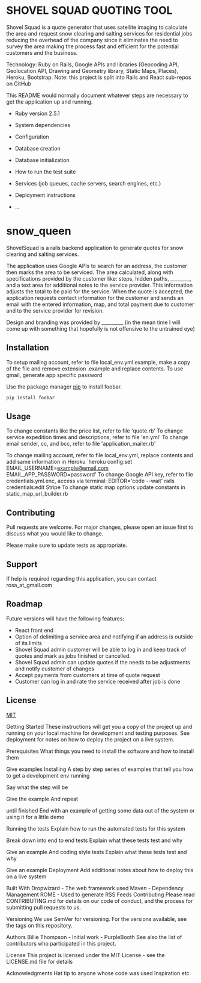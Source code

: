 # SHOVEL SQUAD QUOTING TOOL

Shovel Squad is a quote generator that uses satellite imaging to calculate the area and request snow clearing and salting services for residential jobs reducing the overhead of the company since it eliminates the need to survey the area making the process fast and efficient for the potential customers and the business.

Technology: Ruby on Rails, Google APIs and libraries (Geocoding API, Geolocation API, Drawing and Geometry library, Static Maps, Places), Heroku, Bootstrap.
Note: this project is split into Rails and React sub-repos on GitHub


This README would normally document whatever steps are necessary to get the
application up and running.

* Ruby version 2.5.1

* System dependencies

* Configuration

* Database creation

* Database initialization

* How to run the test suite

* Services (job queues, cache servers, search engines, etc.)

* Deployment instructions

* ...
# snow_queen

ShovelSquad is a rails backend application to generate quotes for snow clearing and salting services. 

The application uses Google APIs to search for an address, the customer then marks the area to be serviced. The area calculated, along with specifications provided by the customer like: steps, hidden paths, ________, and a text area for additional notes to the service provider. This information adjusts the total to be paid for the service. When the quote is accepted, the application requests contact information for the customer and sends an email with the entered information, map, and total payment due to customer and to the service provider for revision.

Design and branding was provided by _________ (in the mean time I will come up with something that hopefully is not offensive to the untrained eye)

## Installation

To setup mailing account, refer to file local_env.yml.example, make a copy of the file and remove extension .example and replace contents.
To use gmail, generate app specific password


Use the package manager [pip](https://pip.pypa.io/en/stable/) to install foobar.

```bash
pip install foobar
```

## Usage

To change constants like the price list, refer to file 'quote.rb'
To change service expedition times and descriptions, refer to file 'en.yml'
To change email sender, cc, and bcc, refer to file 'application_mailer.rb'
<!-- TODO: UPDATE INFORMATION -->
To change mailing account, refer to file local_env.yml, replace contents and add same information in Heroku `heroku config:set EMAIL_USERNAME=example@email.com EMAIL_APP_PASSWORD=password'
To change Google API key, refer to file credentials.yml.enc, access via terminal: EDITOR='code --wait' rails credentials:edit
Stripe
To change static map options update constants in static_map_url_builder.rb

<!-- TODO: Give master.key to ShovelSquad manager-->

## Contributing
Pull requests are welcome. For major changes, please open an issue first to discuss what you would like to change.

Please make sure to update tests as appropriate.

## Support
If help is required regarding this application, you can contact rosa_at_gmail.com

## Roadmap
Future versions will have the following features:

* React front end
* Option of delimiting a service area and notifying if an address is outside of its limits
* Shovel Squad admin customer will be able to log in and keep track of quotes and mark as jobs finished or cancelled.
* Shovel Squad admin can update quotes if the needs to be adjustments and notify customer of changes
* Accept payments from customers at time of quote request
* Customer can log in and rate the service received after job is done


## License
[MIT](https://choosealicense.com/licenses/mit/)


Getting Started
These instructions will get you a copy of the project up and running on your local machine for development and testing purposes. See deployment for notes on how to deploy the project on a live system.

Prerequisites
What things you need to install the software and how to install them

Give examples
Installing
A step by step series of examples that tell you how to get a development env running

Say what the step will be

Give the example
And repeat

until finished
End with an example of getting some data out of the system or using it for a little demo

Running the tests
Explain how to run the automated tests for this system

Break down into end to end tests
Explain what these tests test and why

Give an example
And coding style tests
Explain what these tests test and why

Give an example
Deployment
Add additional notes about how to deploy this on a live system

Built With
Dropwizard - The web framework used
Maven - Dependency Management
ROME - Used to generate RSS Feeds
Contributing
Please read CONTRIBUTING.md for details on our code of conduct, and the process for submitting pull requests to us.

Versioning
We use SemVer for versioning. For the versions available, see the tags on this repository.

Authors
Billie Thompson - Initial work - PurpleBooth
See also the list of contributors who participated in this project.

License
This project is licensed under the MIT License - see the LICENSE.md file for details

Acknowledgments
Hat tip to anyone whose code was used
Inspiration
etc